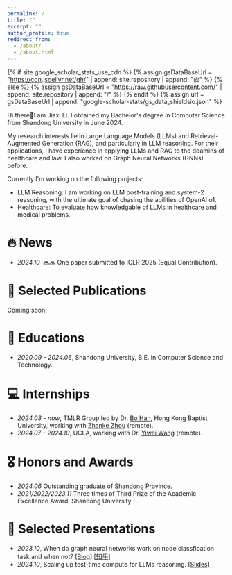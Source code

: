 ```yaml
---
permalink: /
title: ""
excerpt: ""
author_profile: true
redirect_from: 
  - /about/
  - /about.html
---
```


{% if site.google_scholar_stats_use_cdn %}
{% assign gsDataBaseUrl = "https://cdn.jsdelivr.net/gh/" | append: site.repository | append: "@" %}
{% else %}
{% assign gsDataBaseUrl = "https://raw.githubusercontent.com/" | append: site.repository | append: "/" %}
{% endif %}
{% assign url = gsDataBaseUrl | append: "google-scholar-stats/gs_data_shieldsio.json" %}

<span class='anchor' id='about-me'></span>

<!-- a first-year Ph.D. student at the University of Georgia. -->
Hi there👋I am Jiaxi Li. I obtained my Bachelor's degree in Computer Science from Shandong University in June 2024.

My research interests lie in Large Language Models (LLMs) and Retrieval-Augmented Generation (RAG), and particularly in LLM reasoning.
For their applications, I have experience in applying LLMs and RAG to the doamins of healthcare and law. I also worked on Graph Neural Networks (GNNs) before.

Currently I'm working on the following projects:
- LLM Reasoning: I am working on LLM post-training and system-2 reasoning, with the ultimate goal of chasing the abilities of OpenAI o1.
- Healthcare: To evaluate how knowledgable of LLMs in healthcare and medical problems.
<!-- I also have experience in applying LLMs to healthcare applications.  -->
<!-- My research interests lie in Machine Learning and Machine Reasoning, particularly in Large Language Models and their applications in Healthcare. -->


# 🔥 News
<!-- - *2024.10* &nbsp;🔜🔜 Our paper HELENE: Hessian Layer-wise Clipping and Gradient Annealing for Accelerating Fine-tuning LLM with Zeroth-order Optimization is available in arxiv. -->
- *2024.10* &nbsp;🔜🔜 One paper submitted to ICLR 2025 (Equal Contribution).
<!--- *2024.09* &nbsp;🎉🎉 Our Evaluation Report on OpenAI o1 is available in [arXiv](https://arxiv.org/pdf/2409.18486). -->


# 📝 Selected Publications
Coming soon!

<!-- <div class='paper-box'><div class='paper-box-image'><div><div class="badge">Preprint</div><img src='../images/helene.png' alt="sym" width="100%"></div></div>
<div class='paper-box-text' markdown="1">

[HELENE: Hessian Layer-wise Clipping and Gradient Annealing for Accelerating Fine-tuning LLM with Zeroth-order Optimization](plusnli.github.io)

Huaqin Zhao$^*$, **Jiaxi Li$^*$**, Yi Pan, Shizhe Liang, Xiaofeng Yang, Fei Dou, Tianming Liu, Jin Lu (Equal Contribution) -->

<!-- [**Project**](https://scholar.google.com/citations?view_op=view_citation&hl=zh-CN&user=DhtAFkwAAAAJ&citation_for_view=DhtAFkwAAAAJ:ALROH1vI_8AC) -->
<!-- <strong><span class='show_paper_citations' data='DhtAFkwAAAAJ:ALROH1vI_8AC'></span></strong>
- We introduce HELENE (Hessian Layer-wise Clipping and Gradient Annealing), an optimization algorithm to accelerate fine-tuning LLMs with zeroth-order optimization.
</div>
</div> -->

<!-- - [Lorem ipsum dolor sit amet, consectetur adipiscing elit. Vivamus ornare aliquet ipsum, ac tempus justo dapibus sit amet](https://github.com), A, B, C, **CVPR 2020** -->


# 📖 Educations
- *2020.09 - 2024.06*, Shandong University, B.E. in Computer Science and Technology. 


# 💻 Internships
- *2024.03 - now*, TMLR Group led by Dr. [Bo Han](https://bhanml.github.io/), Hong Kong Baptist University, working with [Zhanke Zhou](https://andrewzhou924.github.io/) (remote).
- *2024.07 - 2024.10*, UCLA, working with Dr. [Yiwei Wang](https://wangywust.github.io/) (remote).


# 🎖 Honors and Awards
- *2024.06* Outstanding graduate of Shandong Province.
- *2021/2022/2023.11* Three times of Third Prize of the Academic Excellence Award, Shandong University.


# 💬 Selected Presentations
- *2023.10*, When do graph neural networks work on node classfication task and when not? [\[Blog\]](https://hackmd.io/@QpKVe67xTdOFuQ9_s2hbyA/B1qSq09g6) [\[知乎\]](https://zhuanlan.zhihu.com/p/662077835)
- *2024.10*, Scaling up test-time compute for LLMs reasoning. [\[Slides\]](./data/Scaling_LLM_Test-Time_Compute.pdf)
